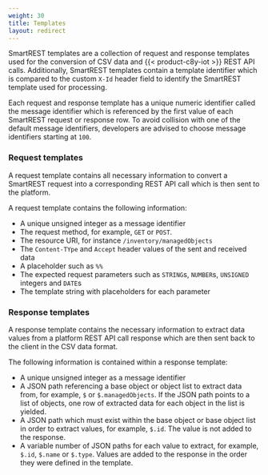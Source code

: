 ```yaml
---
weight: 30
title: Templates
layout: redirect
---
```


SmartREST templates are a collection of request and response templates used for the conversion of CSV data and {{< product-c8y-iot >}} REST API calls. Additionally, SmartREST templates contain a template identifier which is compared to the custom `X-Id` header field to identify the SmartREST template used for processing.

Each request and response template has a unique numeric identifier called the message identifier which is referenced by the first value of each SmartREST request or response row. To avoid collision with one of the default message identifiers, developers are advised to choose message identifiers starting at `100`.

### Request templates

A request template contains all necessary information to convert a SmartREST request into a corresponding REST API call which is then sent to the platform.

A request template contains the following information:

* A unique unsigned integer as a message identifier
* The request method, for example, `GET` or `POST`.
* The resource URI, for instance `/inventory/managedObjects`
* The `Content-TYpe` and `Accept` header values of the sent and received data
* A placeholder such as `%%`
* The expected request parameters such as `STRING`s, `NUMBER`s, `UNSIGNED` integers and `DATE`s
* The template string with placeholders for each parameter

### Response templates

A response template contains the necessary information to extract data values from a platform REST API call response which are then sent back to the client in the CSV data format.

The following information is contained within a response template:

* A unique unsigned integer as a message identifier
* A JSON path referencing a base object or object list to extract data from, for example, `$` or `$.managedObjects`. If the JSON path points to a list of objects, one row of extracted data for each object in the list is yielded.
* A JSON path which must exist within the base object or base object list in order to extract values, for example, `$.id`. The value is not added to the response.
* A variable number of JSON paths for each value to extract, for example, `$.id`, `$.name` or `$.type`. Values are added to the response in the order they were defined in the template.
